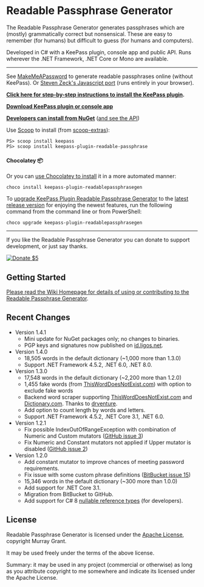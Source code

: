 # Readable Passphrase Generator #

The Readable Passphrase Generator generates passphrases which are (mostly) grammatically correct but nonsensical.
These are easy to remember (for humans) but difficult to guess (for humans and computers). 

Developed in C# with a KeePass plugin, console app and public API.
Runs wherever the .NET Framework, .NET Core or Mono are available.

--- 

See [MakeMeAPassword](https://makemeapassword.ligos.net/generate/ReadablePassphrase) to generate readable passphrases online (without KeePass).
Or [Steven Zeck's Javascript port](https://saintly.zeck.net/readablepassphrase/) (runs entirely in your browser).

**[Click here for step-by-step instructions to install the KeePass plugin](https://github.com/ligos/readablepassphrasegenerator/wiki/KeePass-Plugin-Step-By-Step-Guide).**

**[Download KeePass plugin or console app](https://github.com/ligos/readablepassphrasegenerator/releases)**

**[Developers can install from NuGet](https://www.nuget.org/packages/ReadablePassphrase/)** ([and see the API](https://github.com/ligos/readablepassphrasegenerator/wiki/Public-API))


Use [Scoop](https://scoop.sh/) to install (from [scoop-extras](https://github.com/lukesampson/scoop-extras/blob/master/bucket/keepass-plugin-readable-passphrase.json)):

```
PS> scoop install keepass
PS> scoop install keepass-plugin-readable-passphrase
```

#### Chocolatey 📦 
Or you can [use Chocolatey to install](https://community.chocolatey.org/packages/keepass-plugin-readablepassphrasegen#install) it in a more automated manner:

```
choco install keepass-plugin-readablepassphrasegen
```

To [upgrade KeePass Plugin Readable Passphrase Generator](https://community.chocolatey.org/packages/keepass-plugin-readablepassphrasegen#upgrade) to the [latest release version](https://community.chocolatey.org/packages/keepass-plugin-readablepassphrasegen#versionhistory) for enjoying the newest features, run the following command from the command line or from PowerShell:

```
choco upgrade keepass-plugin-readablepassphrasegen
```

---

If you like the Readable Passphrase Generator you can donate to support development, or just say thanks.

[![Donate $5](https://www.paypalobjects.com/en_AU/i/btn/btn_donate_LG.gif)](https://www.paypal.com/donate/?hosted_button_id=7J8NPZ7MEN9N8)

## Getting Started ##

[Please read the Wiki Homepage for details of using or contributing to the Readable Passphrase Generator](https://github.com/ligos/readablepassphrasegenerator/wiki).

## Recent Changes ##
* Version 1.4.1
	* Mini update for NuGet packages only; no changes to binaries.
	* PGP keys and signatures now published on [id.ligos.net](https://id.ligos.net/murray/ReadablePassphraseGenerator/).
* Version 1.4.0
	* 18,505 words in the default dictionary (~1,000 more than 1.3.0)
	* Support .NET Framework 4.5.2, .NET 6.0, .NET 8.0.
* Version 1.3.0
	* 17,548 words in the default dictionary (~2,200 more than 1.2.0)
	* 1,455 fake words (from [ThisWordDoesNotExist.com](https://www.thisworddoesnotexist.com/)) with option to exclude fake words
	* Backend word scraper supporting [ThisWordDoesNotExist.com](https://www.thisworddoesnotexist.com/) and [Dictionary.com](https://dictionary.com). Thanks to [drventure](https://github.com/ligos/readablepassphrasegenerator/pull/9).
	* Add option to count length by words and letters.
	* Support .NET Framework 4.5.2, .NET Core 3.1, .NET 6.0.
* Version 1.2.1
    * Fix possible IndexOutOfRangeException with combination of Numeric and Custom mutators ([GitHub issue 3](https://github.com/ligos/readablepassphrasegenerator/issues/3))
    * Fix Numeric and Constant mutators not applied if Upper mutator is disabled ([GitHub issue 2](https://github.com/ligos/readablepassphrasegenerator/issues/2))
* Version 1.2.0
    * Add constant mutator to improve chances of meeting password requirements.
	* Fix issue with some custom phrase definitions ([BitBucket issue 15](https://bitbucket.org/ligos/readablepassphrasegenerator/issues/15/custom-phrase-description-unhanded-error))
	* 15,346 words in the default dictionary (~300 more than 1.0.0)
	* Add support for .NET Core 3.1.
	* Migration from BitBucket to GitHub.
	* Add support for C# 8 [nullable reference types](https://docs.microsoft.com/en-us/dotnet/csharp/nullable-references) (for developers).

	
## License

Readable Passphrase Generator is licensed under the [Apache License](https://www.apache.org/licenses/LICENSE-2.0), copyright Murray Grant.

It may be used freely under the terms of the above license. 

Summary: it may be used in any project (commercial or otherwise) as long as you attribute copyright to me somewhere and indicate its licensed under the Apache License.
